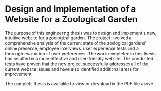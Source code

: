 # 	Design and Implementation of a Website for a Zoological Garden
The purpose of this engineering thesis was to design and implement a new, intuitive website for a zoological garden.
The project involved a comprehensive analysis of the current state of the zoological gardens’ online presence, employee interviews, user experience tests and a thorough evaluation of user preferences.
The work completed in this thesis has resulted in a more effective and user-friendly website.
The conducted tests have proven that the new project successfully addresses all of the current website issues and have also identified additional areas for improvement.

The complete thesis is available to view or download in the PDF file above. 
